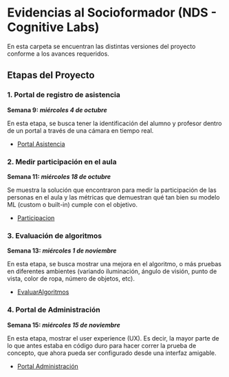 # Evidencias al Socioformador (NDS - Cognitive Labs)

En esta carpeta se encuentran las distintas versiones del proyecto conforme a los avances requeridos.

## Etapas del Proyecto

### 1. Portal de registro de asistencia
__Semana 9: _miércoles 4 de octubre___

En esta etapa, se busca tener la identificación del alumno y profesor dentro de un portal a través de una cámara en tiempo real.

* [Portal Asistencia](https://github.com/Memo9494/classrecon_team1_TC3007C.501/tree/main/Evidencias%20al%20Socioformador/PortalAsistencia)

### 2. Medir participación en el aula
__Semana 11: _miércoles 18 de octubre___

Se muestra la solución que encontraron para medir la participación de las personas en el aula y las métricas que demuestran qué tan bien su modelo ML (custom o built-in) cumple con el objetivo.

* [Participacion]()

### 3. Evaluación de algoritmos
__Semana 13: _miércoles 1 de noviembre___

En esta etapa, se busca mostrar una mejora en el algoritmo, o más pruebas en diferentes ambientes (variando iluminación, ángulo de visión, punto de vista, color de ropa, número de objetos, etc).

* [EvaluarAlgoritmos]()

### 4. Portal de Administración
__Semana 15: _miércoles 15 de noviembre___

En esta etapa, mostrar el user experience (UX). Es decir, la mayor parte de lo que antes estaba en código duro para hacer correr la prueba de concepto, que ahora pueda ser configurado desde una interfaz amigable.

* [Portal Administración]()

